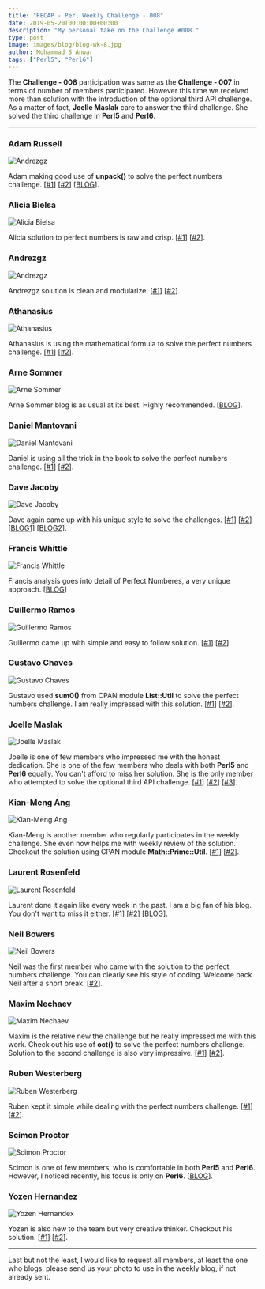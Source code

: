 ```yaml
---
title: "RECAP - Perl Weekly Challenge - 008"
date: 2019-05-20T00:00:00+00:00
description: "My personal take on the Challenge #008."
type: post
image: images/blog/blog-wk-8.jpg
author: Mohammad S Anwar
tags: ["Perl5", "Perl6"]
---
```

The **Challenge - 008** participation was same as the **Challenge - 007** in terms of number of members participated. However this time we received more than solution with the introduction of the optional third API challenge. As a matter of fact, **Joelle Maslak** care to answer the third challenge. She solved the third challenge in **Perl5** and **Perl6**.

***

### Adam Russell
![Andrezgz](/images/team/adam_russell.jpg)

Adam making good use of **unpack()** to solve the perfect numbers challenge. [[#1](https://github.com/manwar/perlweeklychallenge-club/blob/master/challenge-008/adam-russell/perl5/ch-1.pl)] [[#2](https://github.com/manwar/perlweeklychallenge-club/blob/master/challenge-008/adam-russell/perl5/ch-2.pl)] [[BLOG](https://adamcrussell.livejournal.com/2607.html)].

### Alicia Bielsa
![Alicia Bielsa](/images/team/alicia_bielsa.jpg)

Alicia solution to perfect numbers is raw and crisp. [[#1](https://github.com/manwar/perlweeklychallenge-club/blob/master/challenge-008/alicia-bielsa/perl5/ch-1.pl)] [[#2](https://github.com/manwar/perlweeklychallenge-club/blob/master/challenge-008/alicia-bielsa/perl5/ch-2.pl)].

### Andrezgz
![Andrezgz](/images/team/user.jpg)

Andrezgz solution is clean and modularize. [[#1](https://github.com/manwar/perlweeklychallenge-club/blob/master/challenge-008/andrezgz/perl5/ch-1.pl)] [[#2](https://github.com/manwar/perlweeklychallenge-club/blob/master/challenge-008/andrezgz/perl5/ch-2.pl)].

### Athanasius
![Athanasius](/images/team/athanasius.jpg)

Athanasius is using the mathematical formula to solve the perfect numbers challenge. [[#1](https://github.com/manwar/perlweeklychallenge-club/blob/master/challenge-008/athanasius/perl5/ch-1.pl)] [[#2](https://github.com/manwar/perlweeklychallenge-club/blob/master/challenge-008/athanasius/perl5/ch-2.pl)].

### Arne Sommer
![Arne Sommer](/images/team/arne-sommer.jpg)

Arne Sommer blog is as usual at its best. Highly recommended. [[BLOG](https://perl6.eu/perfect-indentation.html)].

### Daniel Mantovani
![Daniel Mantovani](/images/team/daniel_mantovani.jpg)

Daniel is using all the trick in the book to solve the perfect numbers challenge. [[#1](https://github.com/manwar/perlweeklychallenge-club/blob/master/challenge-008/daniel-mantovani/perl5/ch-1.pl)] [[#2](https://github.com/manwar/perlweeklychallenge-club/blob/master/challenge-008/daniel-mantovani/perl5/ch-2.pl)].

### Dave Jacoby
![Dave Jacoby](/images/team/dave_jacoby.jpg)

Dave again came up with his unique style to solve the challenges. [[#1](https://github.com/manwar/perlweeklychallenge-club/blob/master/challenge-008/dave-jacoby/perl5/ch-1.pl)] [[#2](https://github.com/manwar/perlweeklychallenge-club/blob/master/challenge-008/dave-jacoby/perl5/ch-2.pl)] [[BLOG1](https://jacoby.github.io//2019/05/15/finding-perfect-numbers-in-perl.html)] [[BLOG2](https://jacoby.github.io//2019/05/15/centering-text-in-perl.html)].

### Francis Whittle
![Francis Whittle](/images/team/user.jpg)

Francis analysis goes into detail of Perfect Numberes, a very unique approach. [[BLOG](https://rage.powered.ninja/2019/05/15/squaring-perfect-centre.html)]

### Guillermo Ramos
![Guillermo Ramos](/images/team/user.jpg)

Guillermo came up with simple and easy to follow solution. [[#1](https://github.com/manwar/perlweeklychallenge-club/blob/master/challenge-008/guillermo-ramos/perl5/ch-1.pl)] [[#2](https://github.com/manwar/perlweeklychallenge-club/blob/master/challenge-008/guillermo-ramos/perl5/ch-2.pl)].

### Gustavo Chaves
![Gustavo Chaves](/images/team/gustavo-chaves.jpg)

Gustavo used **sum0()** from CPAN module **List::Util** to solve the perfect numbers challenge. I am really impressed with this solution. [[#1](https://github.com/manwar/perlweeklychallenge-club/blob/master/challenge-008/guillermo-ramos/perl5/ch-1.pl)] [[#2](https://github.com/manwar/perlweeklychallenge-club/blob/master/challenge-008/guillermo-ramos/perl5/ch-2.pl)].

### Joelle Maslak
![Joelle Maslak](/images/team/joelle_maslak.jpg)

Joelle is one of few members who impressed me with the honest dedication. She is one of the few members who deals with both **Perl5** and **Perl6** equally. You can't afford to miss her solution. She is the only member who attempted to solve the optional third API challenge. [[#1](https://github.com/manwar/perlweeklychallenge-club/blob/master/challenge-008/joelle-maslak/perl5/ch-1.pl)] [[#2](https://github.com/manwar/perlweeklychallenge-club/blob/master/challenge-008/joelle-maslak/perl5/ch-2.pl)] [[#3](https://github.com/manwar/perlweeklychallenge-club/blob/master/challenge-008/joelle-maslak/perl5/ch-3.pl)].

### Kian-Meng Ang
![Kian-Meng Ang](/images/team/user.jpg)

Kian-Meng is another member who regularly participates in the weekly challenge. She even now helps me with weekly review of the solution. Checkout the solution using CPAN module **Math::Prime::Util**. [[#1](https://github.com/manwar/perlweeklychallenge-club/blob/master/challenge-008/kian-meng-ang/perl5/ch-1.pl)] [[#2](https://github.com/manwar/perlweeklychallenge-club/blob/master/challenge-008/kian-meng-ang/perl5/ch-2.pl)].

### Laurent Rosenfeld
![Laurent Rosenfeld](/images/team/laurent_rosenfeld.jpg)

Laurent done it again like every week in the past. I am a big fan of his blog. You don't want to miss it either. [[#1](https://github.com/manwar/perlweeklychallenge-club/blob/master/challenge-008/laurent-rosenfeld/perl5/ch-1.pl)] [[#2](https://github.com/manwar/perlweeklychallenge-club/blob/master/challenge-008/laurent-rosenfeld/perl5/ch-2.pl)] [[BLOG](http://blogs.perl.org/users/laurent_r/2019/05/perl-weekly-challenge-8-perfect-numbers-and-centered-output.html)].

### Neil Bowers
![Neil Bowers](/images/team/user.jpg)

Neil was the first member who came with the solution to the perfect numbers challenge. You can clearly see his style of coding. Welcome back Neil after a short break. [[#2](https://github.com/manwar/perlweeklychallenge-club/blob/master/challenge-008/neil-bowers/perl5/ch-2.pl)].

### Maxim Nechaev
![Maxim Nechaev](/images/team/maxim-nechaev.jpg)

Maxim is the relative new the challenge but he really impressed me with this work. Check out his use of **oct()** to solve the perfect numbers challenge. Solution to the second challenge is also very impressive. [[#1](https://github.com/manwar/perlweeklychallenge-club/blob/master/challenge-008/maxim-nechaev/perl5/ch-1.pl)] [[#2](https://github.com/manwar/perlweeklychallenge-club/blob/master/challenge-008/maxim-nechaev/perl5/ch-2.pl)].

### Ruben Westerberg
![Ruben Westerberg](/images/team/user.jpg)

Ruben kept it simple while dealing with the perfect numbers challenge. [[#1](https://github.com/manwar/perlweeklychallenge-club/blob/master/challenge-008/ruben-westerberg/perl5/ch-1.pl)] [[#2](https://github.com/manwar/perlweeklychallenge-club/blob/master/challenge-008/ruben-westerberg/perl5/ch-2.pl)].

### Scimon Proctor
![Scimon Proctor](/images/team/simon_proctor.jpg)

Scimon is one of few members, who is comfortable in both **Perl5** and **Perl6**. However, I noticed recently, his focus is only on **Perl6**. [[BLOG](http://www.khanate.co.uk/blog/2019/05/14/perl-weekly-challenge-part-8/)].

### Yozen Hernandez
![Yozen Hernandex](/images/team/user.jpg)

Yozen is also new to the team but very creative thinker. Checkout his solution. [[#1](https://github.com/manwar/perlweeklychallenge-club/blob/master/challenge-008/yozen-hernandez/perl5/ch-1.pl)] [[#2](https://github.com/manwar/perlweeklychallenge-club/blob/master/challenge-008/yozen-hernandez/perl5/ch-2.pl)].

***

Last but not the least,  I would like to request all members, at least the one who blogs, please send us your photo to use in the weekly blog, if not already sent.
